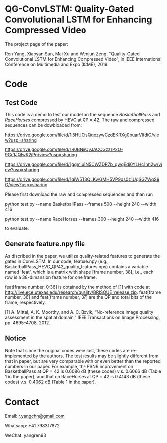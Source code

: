 # QG-ConvLSTM: Quality-Gated Convolutional LSTM for Enhancing Compressed Video
The project page of the paper:

Ren Yang, Xiaoyan Sun, Mai Xu and Wenjun Zeng, "Quality-Gated Convolutional LSTM for Enhancing Compressed Video", in IEEE International Conference on Multimedia and Expo (ICME), 2019.

# Code

## Test Code

This code is a demo to test our model on the sequence *BasketballPass* and *RaceHorses* compressed by HEVC at QP = 42. The raw and compressed sequences can be dowbloaded from: 

https://drive.google.com/file/d/1l5HUCisQqezywCzdEKRXg0buarVlfdiG/view?usp=sharing

https://drive.google.com/file/d/1R0BNnOyJACCGzz1P2O-9Gc1JQIwR2jPq/view?usp=sharing

https://drive.google.com/file/d/1ggmiu1N5CWZDR7b_qwgEdi0YLHc1nh2w/view?usp=sharing

https://drive.google.com/file/d/1qiW5T3QLKwGMH5VP9ds0z1UqSG7WqS9G/view?usp=sharing

Please first download the raw and compressed sequences and than run 

python test.py --name BasketballPass --frames 500 --height 240 --width 416

python test.py --name RaceHorses --frames 300 --height 240 --width 416

to evaluate.

## Generate feature.npy file

As discribed in the paper, we utilize quality-related features to generate the gates in ConvLSTM. In our code, feature.npy (e.g., BasketballPass_HEVC_QP42_quality_features.npy) contains a variable named 'feat', which is a matrix with shape [frame number, 38], i.e., each row is a 38-dimansion feature for one frame. 

feat[frame number, 0:36] is obtained by the method of [1] with code at http://live.ece.utexas.edu/research/quality/BRISQUE_release.zip. feat[frame number, 36] and feat[frame number, 37] are the QP and total bits of the frame, respectively. 


[1] A. Mittal, A. K. Moorthy, and A. C. Bovik, “No-reference image quality assessment in the spatial domain,” IEEE Transactions on Image Processing, pp. 4695–4708, 2012.


## Notice

Note that since the original codes were lost, these codes are re-implemented by the authors. The test results may be slightly different from that in paper, but are very comparable with or even better than the reported numbers in our paper. For example, the PSNR improvement on BasketballPass at QP = 42 is 0.6086 dB (these codes) v.s. 0.6066 dB (Table 1 in the paper), and that on RaceHorses at QP = 42 is 0.4143 dB (these codes) v.s. 0.4062 dB (Table 1 in the paper).  

# Contact
Email: r.yangchn@gmail.com

Whatsapp: +41 798317872

WeChat: yangren93
